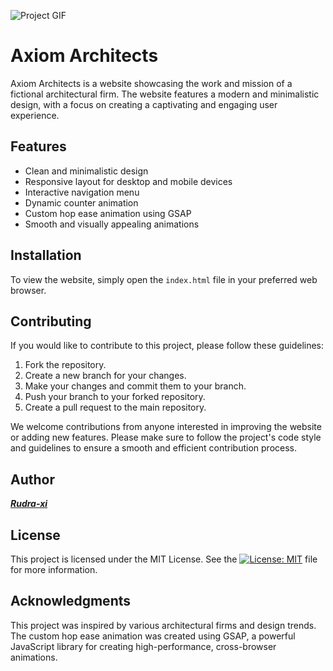 ![Project GIF](./axiom.gif)

# Axiom Architects

Axiom Architects is a website showcasing the work and mission of a fictional architectural firm. The website features a modern and minimalistic design, with a focus on creating a captivating and engaging user experience.

## Features

-    Clean and minimalistic design
-    Responsive layout for desktop and mobile devices
-    Interactive navigation menu
-    Dynamic counter animation
-    Custom hop ease animation using GSAP
-    Smooth and visually appealing animations

## Installation

To view the website, simply open the `index.html` file in your preferred web browser.

## Contributing

If you would like to contribute to this project, please follow these guidelines:

1. Fork the repository.
2. Create a new branch for your changes.
3. Make your changes and commit them to your branch.
4. Push your branch to your forked repository.
5. Create a pull request to the main repository.

We welcome contributions from anyone interested in improving the website or adding new features. Please make sure to follow the project's code style and guidelines to ensure a smooth and efficient contribution process.

## Author

***[Rudra-xi](https://github.com/rudra-xi)***

## License

This project is licensed under the MIT License. See the [![License: MIT](https://img.shields.io/badge/License-MIT-yellow.svg)](/LICENSE) file for more information.

## Acknowledgments

This project was inspired by various architectural firms and design trends. The custom hop ease animation was created using GSAP, a powerful JavaScript library for creating high-performance, cross-browser animations.
